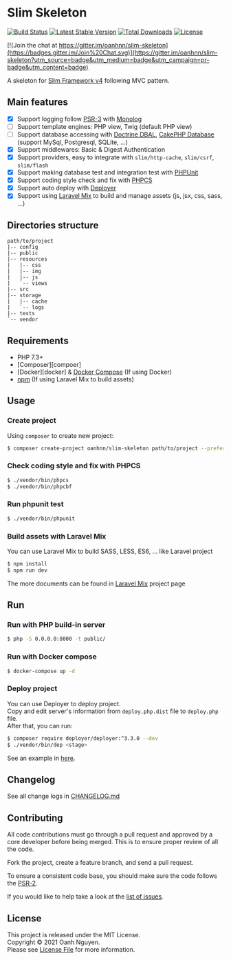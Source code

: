 # Slim Skeleton

[![Build Status](https://travis-ci.org/oanhnn/slim-skeleton.svg?branch=master)](https://travis-ci.org/oanhnn/slim-skeleton)
[![Latest Stable Version](https://poser.pugx.org/oanhnn/slim-skeleton/v/stable)](https://packagist.org/packages/oanhnn/slim-skeleton)
[![Total Downloads](https://poser.pugx.org/oanhnn/slim-skeleton/downloads)](https://packagist.org/packages/oanhnn/slim-skeleton)
[![License](https://poser.pugx.org/oanhnn/slim-skeleton/license)](https://packagist.org/packages/oanhnn/slim-skeleton)

[![Join the chat at https://gitter.im/oanhnn/slim-skeleton](https://badges.gitter.im/Join%20Chat.svg)](https://gitter.im/oanhnn/slim-skeleton?utm_source=badge&utm_medium=badge&utm_campaign=pr-badge&utm_content=badge)

A skeleton for [Slim Framework v4][slim-fw] following MVC pattern.   


## Main features

- [x] Support logging follow [PSR-3][psr3] with [Monolog][monolog]
- [ ] Support template engines: PHP view, Twig (default PHP view)
- [ ] Support database accessing with [Doctrine DBAL][doc-dbal], [CakePHP Database][cake-db] (support MySql, Postgresql, SQLite, ...)
- [x] Support middlewares: Basic & Digest Authentication
- [x] Support providers, easy to integrate with `slim/http-cache`, `slim/csrf`, `slim/flash`
- [x] Support making database test and integration test with [PHPUnit][phpunit]
- [x] Support coding style check and fix with [PHPCS][phpcs]
- [x] Support auto deploy with [Deployer][deployer]
- [x] Support using [Laravel Mix][laravelmix] to build and manage assets (js, jsx, css, sass, ...)

## Directories structure

```
path/to/project
|-- config
|-- public
|-- resources
|   |-- css
|   |-- img
|   |-- js
|   `-- views
|-- src
|-- storage
|   |-- cache
|   `-- logs
|-- tests
`-- vendor
```

## Requirements

* PHP 7.3+
* [Composer][compoer]
* [Docker][docker] & [Docker Compose](docker-compose) (If using Docker)
* [npm][npm] (If using Laravel Mix to build assets)

## Usage

### Create project

Using `composer` to create new project:

```bash
$ composer create-project oanhnn/slim-skeleton path/to/project --prefer-dist
```

### Check coding style and fix with PHPCS

```bash
$ ./vendor/bin/phpcs
$ ./vendor/bin/phpcbf
```

### Run phpunit test

```bash
$ ./vendor/bin/phpunit
```

### Build assets with Laravel Mix
You can use Laravel Mix to build SASS, LESS, ES6, ... like Laravel project

```bash
$ npm install
$ npm run dev
```

The more documents can be found in [Laravel Mix][laravelmix] project page

## Run

### Run with PHP build-in server

```bash
$ php -S 0.0.0.0:8000 -t public/
```

### Run with Docker compose

```bash
$ docker-compose up -d
```

### Deploy project

You can use Deployer to deploy project.   
Copy and edit server's information from `deploy.php.dist` file to `deploy.php` file.   
After that, you can run:

```bash
$ composer require deployer/deployer:^3.3.0 --dev
$ ./vendor/bin/dep <stage>
```

See an example in [here][deploy-ex].

## Changelog

See all change logs in [CHANGELOG.md](CHANGELOG.md)

## Contributing

All code contributions must go through a pull request and approved by
a core developer before being merged. This is to ensure proper review of all the code.

Fork the project, create a feature branch, and send a pull request.

To ensure a consistent code base, you should make sure the code follows the [PSR-2][psr2].

If you would like to help take a look at the [list of issues](issues).

## License

This project is released under the MIT License.   
Copyright © 2021 Oanh Nguyen.   
Please see [License File](LICENSE.md) for more information.


[psr2]:      https://github.com/php-fig/fig-standards/blob/master/accepted/PSR-2-coding-style-guide.md
[psr3]:      https://github.com/php-fig/fig-standards/blob/master/accepted/PSR-3-logger-interface.md
[composer]:  https://getcomposer.org
[npm]:       https://docs.npmjs.com/getting-started/installing-node
[monolog]:   https://github.com/Seldaek/monolog
[doc-dbal]:  https://github.com/doctrine/dbal
[cake-db]:   https://github.com/cakephp/database
[phpunit]:   https://phpunit.de/
[phpcs]:     https://github.com/squizlabs/PHP_CodeSniffer
[deployer]:  https://deployer.org
[deploy-ex]: https://github.com/oanhnn/deployer-example
[slim-fw]:   http://slimframework.com/
[laravelmix]:https://github.com/JeffreyWay/laravel-mix/tree/master/docs#readme
